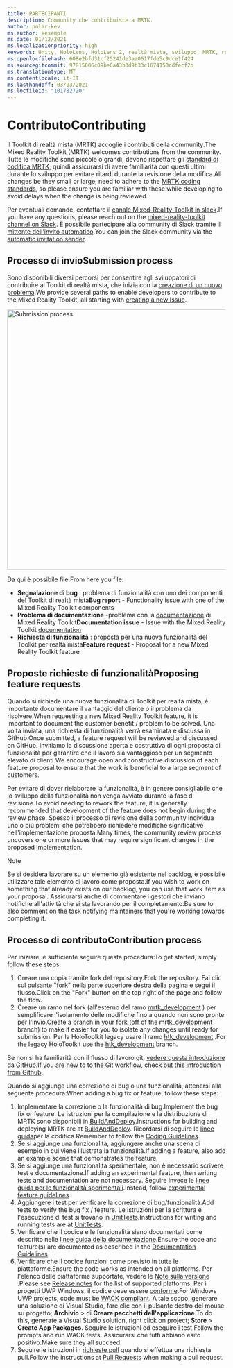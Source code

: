 ```yaml
---
title: PARTECIPANTI
description: Community che contribuisce a MRTK.
author: polar-kev
ms.author: kesemple
ms.date: 01/12/2021
ms.localizationpriority: high
keywords: Unity, HoloLens, HoloLens 2, realtà mista, sviluppo, MRTK, report sui bug,
ms.openlocfilehash: 608e2bfd31cf25241de3aa0617fde5c9dce1f424
ms.sourcegitcommit: 97815006c09be0a43b3d9b33c1674150cdfecf2b
ms.translationtype: MT
ms.contentlocale: it-IT
ms.lasthandoff: 03/03/2021
ms.locfileid: "101782720"
---
```

# <a name="contributing"></a><span data-ttu-id="5590a-104">Contributo</span><span class="sxs-lookup"><span data-stu-id="5590a-104">Contributing</span></span>

<span data-ttu-id="5590a-105">Il Toolkit di realtà mista (MRTK) accoglie i contributi della community.</span><span class="sxs-lookup"><span data-stu-id="5590a-105">The Mixed Reality Toolkit (MRTK) welcomes contributions from the community.</span></span> <span data-ttu-id="5590a-106">Tutte le modifiche sono piccole o grandi, devono rispettare gli [standard di codifica MRTK](CodingGuidelines.md), quindi assicurarsi di avere familiarità con questi ultimi durante lo sviluppo per evitare ritardi durante la revisione della modifica.</span><span class="sxs-lookup"><span data-stu-id="5590a-106">All changes be they small or large, need to adhere to the [MRTK coding standards](CodingGuidelines.md), so please ensure you are familiar with these while developing to avoid delays when the change is being reviewed.</span></span>

<span data-ttu-id="5590a-107">Per eventuali domande, contattare il [canale Mixed-Reality-Toolkit in slack](https://holodevelopers.slack.com/messages/C2H4HT858).</span><span class="sxs-lookup"><span data-stu-id="5590a-107">If you have any questions, please reach out on the [mixed-reality-toolkit channel on Slack](https://holodevelopers.slack.com/messages/C2H4HT858).</span></span>
<span data-ttu-id="5590a-108">È possibile partecipare alla community di Slack tramite il [mittente dell'invito automatico](https://holodevelopersslack.azurewebsites.net/).</span><span class="sxs-lookup"><span data-stu-id="5590a-108">You can join the Slack community via the [automatic invitation sender](https://holodevelopersslack.azurewebsites.net/).</span></span>

## <a name="submission-process"></a><span data-ttu-id="5590a-109">Processo di invio</span><span class="sxs-lookup"><span data-stu-id="5590a-109">Submission process</span></span>

<span data-ttu-id="5590a-110">Sono disponibili diversi percorsi per consentire agli sviluppatori di contribuire al Toolkit di realtà mista, che inizia con la [creazione di un nuovo problema](https://github.com/Microsoft/MixedRealityToolkit-Unity/issues/new/choose).</span><span class="sxs-lookup"><span data-stu-id="5590a-110">We provide several paths to enable developers to contribute to the Mixed Reality Toolkit, all starting with [creating a new Issue](https://github.com/Microsoft/MixedRealityToolkit-Unity/issues/new/choose).</span></span>

<img src="../features/Images/Contributing/SelectIssueType.png" width="600" alt="Submission process">

<span data-ttu-id="5590a-111">Da qui è possibile file:</span><span class="sxs-lookup"><span data-stu-id="5590a-111">From here you file:</span></span>

- <span data-ttu-id="5590a-112">**Segnalazione di bug** : problema di funzionalità con uno dei componenti del Toolkit di realtà mista</span><span class="sxs-lookup"><span data-stu-id="5590a-112">**Bug report** - Functionality issue with one of the Mixed Reality Toolkit components</span></span>
- <span data-ttu-id="5590a-113">**Problema di documentazione** -problema con la [documentazione](https://microsoft.github.io/MixedRealityToolkit-Unity) di Mixed Reality Toolkit</span><span class="sxs-lookup"><span data-stu-id="5590a-113">**Documentation issue** - Issue with the Mixed Reality Toolkit [documentation](https://microsoft.github.io/MixedRealityToolkit-Unity)</span></span>
- <span data-ttu-id="5590a-114">**Richiesta di funzionalità** : proposta per una nuova funzionalità del Toolkit per realtà mista</span><span class="sxs-lookup"><span data-stu-id="5590a-114">**Feature request** - Proposal for a new Mixed Reality Toolkit feature</span></span>

## <a name="proposing-feature-requests"></a><span data-ttu-id="5590a-115">Proposte richieste di funzionalità</span><span class="sxs-lookup"><span data-stu-id="5590a-115">Proposing feature requests</span></span>

<span data-ttu-id="5590a-116">Quando si richiede una nuova funzionalità di Toolkit per realtà mista, è importante documentare il vantaggio del cliente o il problema da risolvere.</span><span class="sxs-lookup"><span data-stu-id="5590a-116">When requesting a new Mixed Reality Toolkit feature, it is important to document the customer benefit / problem to be solved.</span></span> <span data-ttu-id="5590a-117">Una volta inviata, una richiesta di funzionalità verrà esaminata e discussa in GitHub.</span><span class="sxs-lookup"><span data-stu-id="5590a-117">Once submitted, a feature request will be reviewed and discussed on GitHub.</span></span> <span data-ttu-id="5590a-118">Invitiamo la discussione aperta e costruttiva di ogni proposta di funzionalità per garantire che il lavoro sia vantaggioso per un segmento elevato di clienti.</span><span class="sxs-lookup"><span data-stu-id="5590a-118">We encourage open and constructive discussion of each feature proposal to ensure that the work is beneficial to a large segment of customers.</span></span>

<span data-ttu-id="5590a-119">Per evitare di dover rielaborare la funzionalità, è in genere consigliabile che lo sviluppo della funzionalità non venga avviato durante la fase di revisione.</span><span class="sxs-lookup"><span data-stu-id="5590a-119">To avoid needing to rework the feature, it is generally recommended that development of the feature does not begin during the review phase.</span></span> <span data-ttu-id="5590a-120">Spesso il processo di revisione della community individua uno o più problemi che potrebbero richiedere modifiche significative nell'implementazione proposta.</span><span class="sxs-lookup"><span data-stu-id="5590a-120">Many times, the community review process uncovers one or more issues that may require significant changes in the proposed implementation.</span></span>

> [!NOTE]
> <span data-ttu-id="5590a-121">Se si desidera lavorare su un elemento già esistente nel backlog, è possibile utilizzare tale elemento di lavoro come proposta.</span><span class="sxs-lookup"><span data-stu-id="5590a-121">If you wish to work on something that already exists on our backlog, you can use that work item as your proposal.</span></span> <span data-ttu-id="5590a-122">Assicurarsi anche di commentare i gestori che inviano notifiche all'attività che si sta lavorando per il completamento.</span><span class="sxs-lookup"><span data-stu-id="5590a-122">Be sure to also comment on the task notifying maintainers that you're working towards completing it.</span></span>

## <a name="contribution-process"></a><span data-ttu-id="5590a-123">Processo di contributo</span><span class="sxs-lookup"><span data-stu-id="5590a-123">Contribution process</span></span>

<span data-ttu-id="5590a-124">Per iniziare, è sufficiente seguire questa procedura:</span><span class="sxs-lookup"><span data-stu-id="5590a-124">To get started, simply follow these steps:</span></span>

1. <span data-ttu-id="5590a-125">Creare una copia tramite fork del repository.</span><span class="sxs-lookup"><span data-stu-id="5590a-125">Fork the repository.</span></span> <span data-ttu-id="5590a-126">Fai clic sul pulsante "fork" nella parte superiore destra della pagina e segui il flusso.</span><span class="sxs-lookup"><span data-stu-id="5590a-126">Click on the "Fork" button on the top right of the page and follow the flow.</span></span>
1. <span data-ttu-id="5590a-127">Creare un ramo nel fork (all'esterno del ramo [mrtk_development](https://github.com/microsoft/mixedrealitytoolkit-unity/tree/mrtk_development) ) per semplificare l'isolamento delle modifiche fino a quando non sono pronte per l'invio.</span><span class="sxs-lookup"><span data-stu-id="5590a-127">Create a branch in your fork (off of the [mrtk_development](https://github.com/microsoft/mixedrealitytoolkit-unity/tree/mrtk_development) branch) to make it easier for you to isolate any changes until ready for submission.</span></span> <span data-ttu-id="5590a-128">Per la HoloToolkit legacy usare il ramo [htk_development](https://github.com/Microsoft/MixedRealityToolkit-Unity/tree/htk_development) .</span><span class="sxs-lookup"><span data-stu-id="5590a-128">For the legacy HoloToolkit use the [htk_development](https://github.com/Microsoft/MixedRealityToolkit-Unity/tree/htk_development) branch.</span></span>

<span data-ttu-id="5590a-129">Se non si ha familiarità con il flusso di lavoro git, [vedere questa introduzione da GitHub](https://guides.github.com/activities/hello-world/).</span><span class="sxs-lookup"><span data-stu-id="5590a-129">If you are new to to the Git workflow, [check out this introduction from Github](https://guides.github.com/activities/hello-world/).</span></span>

<span data-ttu-id="5590a-130">Quando si aggiunge una correzione di bug o una funzionalità, attenersi alla seguente procedura:</span><span class="sxs-lookup"><span data-stu-id="5590a-130">When adding a bug fix or feature, follow these steps:</span></span>

1. <span data-ttu-id="5590a-131">Implementare la correzione o la funzionalità di bug.</span><span class="sxs-lookup"><span data-stu-id="5590a-131">Implement the bug fix or feature.</span></span> <span data-ttu-id="5590a-132">Le istruzioni per la compilazione e la distribuzione di MRTK sono disponibili in [BuildAndDeploy](../updates-deployment/BuildAndDeploy.md).</span><span class="sxs-lookup"><span data-stu-id="5590a-132">Instructions for building and deploying MRTK are at [BuildAndDeploy](../updates-deployment/BuildAndDeploy.md).</span></span> <span data-ttu-id="5590a-133">Ricordarsi di seguire le [linee guida](../Contributing/CodingGuidelines.md)per la codifica.</span><span class="sxs-lookup"><span data-stu-id="5590a-133">Remember to follow the [Coding Guidelines](../Contributing/CodingGuidelines.md).</span></span>
1. <span data-ttu-id="5590a-134">Se si aggiunge una funzionalità, aggiungere anche una scena di esempio in cui viene illustrata la funzionalità.</span><span class="sxs-lookup"><span data-stu-id="5590a-134">If adding a feature, also add an example scene that demonstrates the feature.</span></span>
1. <span data-ttu-id="5590a-135">Se si aggiunge una funzionalità sperimentale, non è necessario scrivere test e documentazione.</span><span class="sxs-lookup"><span data-stu-id="5590a-135">If adding an experimental feature, then writing tests and documentation are not necessary.</span></span> <span data-ttu-id="5590a-136">Seguire invece le [linee guida per le funzionalità sperimentali](ExperimentalFeatures.md).</span><span class="sxs-lookup"><span data-stu-id="5590a-136">Instead, follow [experimental feature guidelines](ExperimentalFeatures.md).</span></span>
1. <span data-ttu-id="5590a-137">Aggiungere i test per verificare la correzione di bug/funzionalità.</span><span class="sxs-lookup"><span data-stu-id="5590a-137">Add tests to verify the bug fix / feature.</span></span> <span data-ttu-id="5590a-138">Le istruzioni per la scrittura e l'esecuzione di test si trovano in [UnitTests](UnitTests.md).</span><span class="sxs-lookup"><span data-stu-id="5590a-138">Instructions for writing and running tests are at [UnitTests](UnitTests.md).</span></span>
1. <span data-ttu-id="5590a-139">Verificare che il codice e le funzionalità siano documentati come descritto nelle [linee guida della documentazione](DocumentationGuide.md).</span><span class="sxs-lookup"><span data-stu-id="5590a-139">Ensure the code and feature(s) are documented as described in the [Documentation Guidelines](DocumentationGuide.md).</span></span>
1. <span data-ttu-id="5590a-140">Verificare che il codice funzioni come previsto in tutte le piattaforme.</span><span class="sxs-lookup"><span data-stu-id="5590a-140">Ensure the code works as intended on all platforms.</span></span> <span data-ttu-id="5590a-141">Per l'elenco delle piattaforme supportate, vedere le [Note sulla versione](../packages-releases/ReleaseNotes.md) .</span><span class="sxs-lookup"><span data-stu-id="5590a-141">Please see [Release notes](../packages-releases/ReleaseNotes.md) for the list of supported platforms.</span></span> <span data-ttu-id="5590a-142">Per i progetti UWP Windows, il codice deve essere [conforme](https://developer.microsoft.com/windows/develop/app-certification-kit).</span><span class="sxs-lookup"><span data-stu-id="5590a-142">For Windows UWP projects, code must be [WACK compliant](https://developer.microsoft.com/windows/develop/app-certification-kit).</span></span> <span data-ttu-id="5590a-143">A tale scopo, generare una soluzione di Visual Studio, fare clic con il pulsante destro del mouse su progetto; **Archivio**  >  di **Creare pacchetti dell'applicazione**.</span><span class="sxs-lookup"><span data-stu-id="5590a-143">To do this, generate a Visual Studio solution, right click on project; **Store** > **Create App Packages**.</span></span> <span data-ttu-id="5590a-144">Seguire le istruzioni ed eseguire i test.</span><span class="sxs-lookup"><span data-stu-id="5590a-144">Follow the prompts and run WACK tests.</span></span> <span data-ttu-id="5590a-145">Assicurarsi che tutti abbiano esito positivo.</span><span class="sxs-lookup"><span data-stu-id="5590a-145">Make sure they all succeed.</span></span>
1. <span data-ttu-id="5590a-146">Seguire le istruzioni in [richieste pull](PullRequests.md) quando si effettua una richiesta pull.</span><span class="sxs-lookup"><span data-stu-id="5590a-146">Follow the instructions at [Pull Requests](PullRequests.md) when making a pull request.</span></span>
